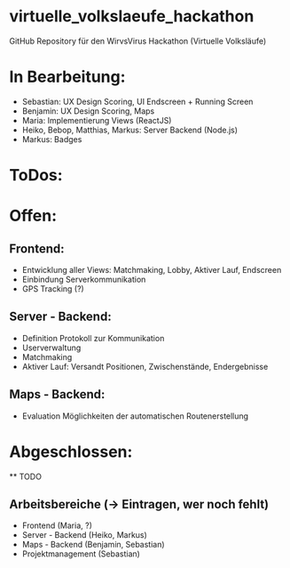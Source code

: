 # virtuelle_volkslaeufe_hackathon
GitHub Repository für den WirvsVirus Hackathon (Virtuelle Volksläufe)

# In Bearbeitung:
* Sebastian: UX Design Scoring, UI Endscreen + Running Screen
* Benjamin: UX Design Scoring, Maps
* Maria: Implementierung Views (ReactJS)
* Heiko, Bebop, Matthias, Markus: Server Backend (Node.js)
* Markus: Badges

# ToDos:

# Offen:
## Frontend:
* Entwicklung aller Views: Matchmaking, Lobby, Aktiver Lauf, Endscreen
* Einbindung Serverkommunikation
* GPS Tracking (?)

## Server - Backend:
* Definition Protokoll zur Kommunikation
* Userverwaltung
* Matchmaking
* Aktiver Lauf: Versandt Positionen, Zwischenstände, Endergebnisse

## Maps - Backend:
* Evaluation Möglichkeiten der automatischen Routenerstellung

# Abgeschlossen:
** TODO

## Arbeitsbereiche (-> Eintragen, wer noch fehlt)
* Frontend (Maria, ?)
* Server - Backend (Heiko, Markus)
* Maps - Backend (Benjamin, Sebastian)
* Projektmanagement (Sebastian)
